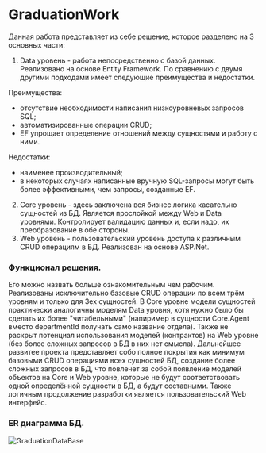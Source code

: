 # GraduationWork

Данная работа представляет из себе решение, которое разделено на 3 основных части:

1. Data уровень - работа непосредственно с базой данных. Реализовано на основе Entity Framework. По сравнению с двумя другими подходами имеет следующие преимущества и недостатки.  
  
Преимущества:
- отсутствие необходимости написания низкоуровневых запросов SQL;
- автоматизированные операции CRUD;
- EF упрощает определение отношений между сущностями и работу с ними.  
  
Недостатки:
- наименее производительный;
- в некоторых случаях написанные вручную SQL-запросы могут быть более эффективными, чем запросы, созданные EF.
2. Core уровень - здесь заключена вся бизнес логика касательно сущностей из БД. Является прослойкой между Web и Data уровнями. Контролирует валидацию данных и, если надо, их преобразование в обе стороны.
3. Web уровень - пользовательский уровень доступа к различным CRUD операциям в БД. Реализован на основе ASP.Net.
  
### Функционал решения.
Его можно назвать больше ознакомительным чем рабочим. Реализованы исключительно базовые CRUD операции по всем трём уровням и только для 3ех сущностей. В Core уровне модели сущностей практически аналогичны моделям Data уровня, хотя нужно было бы сделать их более "читабельными" (напиример в сущности Core.Agent вместо departmentId получать само название отдела). Также не раскрыт потенциал использования моделей (контрактов) на Web уровне (без более сложных запросов в БД в них нет смысла). Дальнейшее развитее проекта представляет собо полное покрытия как минимум базовыми CRUD операциями всех сущностей БД, создание более сложных запросов в БД, что повлечет за собой появление моделей объектов на Core и Web уровне, которые не будут соответствовать одной определённой сущности в БД, а будут составными. Также логичным продолжение разработки является пользовательский Web интерфейс.
  
### ER диаграмма БД.
![GraduationDataBase](https://github.com/Chertenag/GraduationWork/assets/79260785/68d90120-779b-406a-ac8d-58af548b73d6)
